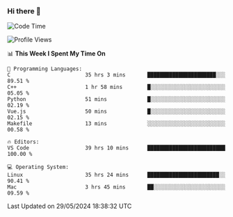 ### Hi there 👋

<!--START_SECTION:waka-->
![Code Time](http://img.shields.io/badge/Code%20Time-652%20hrs%2044%20mins-blue)

![Profile Views](http://img.shields.io/badge/Profile%20Views-0-blue)

📊 **This Week I Spent My Time On** 

```text
💬 Programming Languages: 
C                        35 hrs 3 mins       ██████████████████████░░░   89.51 % 
C++                      1 hr 58 mins        █░░░░░░░░░░░░░░░░░░░░░░░░   05.05 % 
Python                   51 mins             █░░░░░░░░░░░░░░░░░░░░░░░░   02.19 % 
Vue.js                   50 mins             █░░░░░░░░░░░░░░░░░░░░░░░░   02.15 % 
Makefile                 13 mins             ░░░░░░░░░░░░░░░░░░░░░░░░░   00.58 % 

🔥 Editors: 
VS Code                  39 hrs 10 mins      █████████████████████████   100.00 % 

💻 Operating System: 
Linux                    35 hrs 24 mins      ███████████████████████░░   90.41 % 
Mac                      3 hrs 45 mins       ██░░░░░░░░░░░░░░░░░░░░░░░   09.59 % 
```


 Last Updated on 29/05/2024 18:38:32 UTC
<!--END_SECTION:waka-->

<!--
**JackeyHua-SJTU/JackeyHua-SJTU** is a ✨ _special_ ✨ repository because its `README.md` (this file) appears on your GitHub profile.

Here are some ideas to get you started:

- 🔭 I’m currently working on ...
- 🌱 I’m currently learning ...
- 👯 I’m looking to collaborate on ...
- 🤔 I’m looking for help with ...
- 💬 Ask me about ...
- 📫 How to reach me: ...
- 😄 Pronouns: ...
- ⚡ Fun fact: ...
-->
